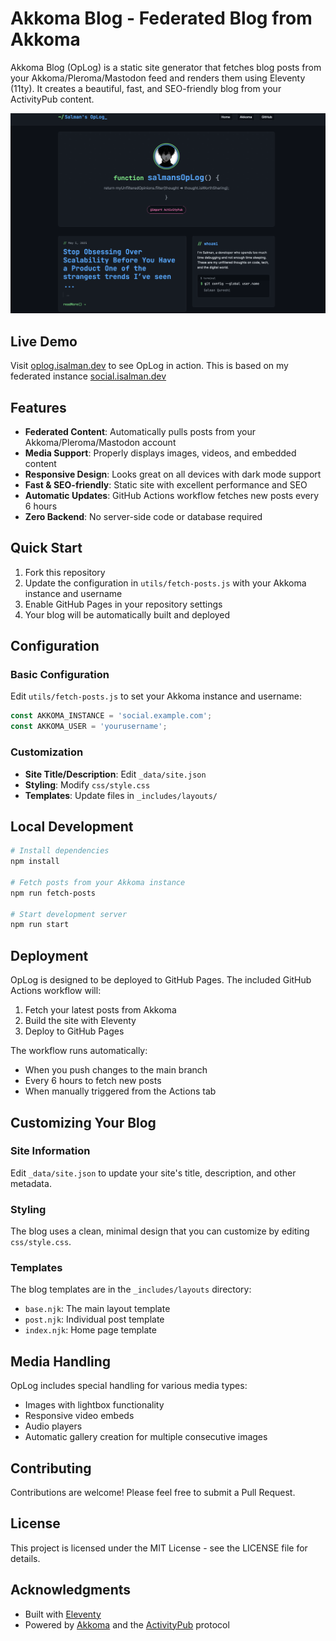 # Akkoma Blog - Federated Blog from Akkoma

Akkoma Blog (OpLog) is a static site generator that fetches blog posts from your Akkoma/Pleroma/Mastodon feed and renders them using Eleventy (11ty). It creates a beautiful, fast, and SEO-friendly blog from your ActivityPub content.

![OpLog Screenshot](https://raw.githubusercontent.com/hotheadhacker/akkoma-blog/main/screenshots/1.png)

## Live Demo

Visit [oplog.isalman.dev](https://oplog.isalman.dev) to see OpLog in action. This is based on my federated instance [social.isalman.dev](https://social.isalman.dev)

## Features

- **Federated Content**: Automatically pulls posts from your Akkoma/Pleroma/Mastodon account
- **Media Support**: Properly displays images, videos, and embedded content
- **Responsive Design**: Looks great on all devices with dark mode support
- **Fast & SEO-friendly**: Static site with excellent performance and SEO
- **Automatic Updates**: GitHub Actions workflow fetches new posts every 6 hours
- **Zero Backend**: No server-side code or database required

## Quick Start

1. Fork this repository
2. Update the configuration in `utils/fetch-posts.js` with your Akkoma instance and username
3. Enable GitHub Pages in your repository settings
4. Your blog will be automatically built and deployed

## Configuration

### Basic Configuration

Edit `utils/fetch-posts.js` to set your Akkoma instance and username:

```javascript
const AKKOMA_INSTANCE = 'social.example.com';
const AKKOMA_USER = 'yourusername';
```

### Customization

- **Site Title/Description**: Edit `_data/site.json`
- **Styling**: Modify `css/style.css`
- **Templates**: Update files in `_includes/layouts/`

## Local Development

```bash
# Install dependencies
npm install

# Fetch posts from your Akkoma instance
npm run fetch-posts

# Start development server
npm run start
```

## Deployment

OpLog is designed to be deployed to GitHub Pages. The included GitHub Actions workflow will:

1. Fetch your latest posts from Akkoma
2. Build the site with Eleventy
3. Deploy to GitHub Pages

The workflow runs automatically:
- When you push changes to the main branch
- Every 6 hours to fetch new posts
- When manually triggered from the Actions tab

## Customizing Your Blog

### Site Information

Edit `_data/site.json` to update your site's title, description, and other metadata.

### Styling

The blog uses a clean, minimal design that you can customize by editing `css/style.css`.

### Templates

The blog templates are in the `_includes/layouts` directory:
- `base.njk`: The main layout template
- `post.njk`: Individual post template
- `index.njk`: Home page template

## Media Handling

OpLog includes special handling for various media types:
- Images with lightbox functionality
- Responsive video embeds
- Audio players
- Automatic gallery creation for multiple consecutive images

## Contributing

Contributions are welcome! Please feel free to submit a Pull Request.

## License

This project is licensed under the MIT License - see the LICENSE file for details.

## Acknowledgments

- Built with [Eleventy](https://www.11ty.dev/)
- Powered by [Akkoma](https://akkoma.social/) and the [ActivityPub](https://activitypub.rocks/) protocol
